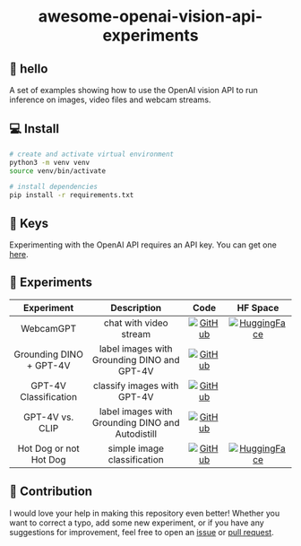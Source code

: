 <div align="center">
    <h1>awesome-openai-vision-api-experiments</h1>
</div>

## 👋 hello

A set of examples showing how to use the OpenAI vision API to run inference on images, 
video files and webcam streams.

## 💻 Install

```bash
# create and activate virtual environment
python3 -m venv venv
source venv/bin/activate

# install dependencies
pip install -r requirements.txt
```

## 🔑 Keys

Experimenting with the OpenAI API requires an API key. You can get one [here](https://platform.openai.com/api-keys).

## 🧪 Experiments

|       Experiment        |                   Description                    |                                                                                     Code                                                                                     |                                                                  HF Space                                                                  |
|:-----------------------:|:------------------------------------------------:|:----------------------------------------------------------------------------------------------------------------------------------------------------------------------------:|:------------------------------------------------------------------------------------------------------------------------------------------:|
|        WebcamGPT        |              chat with video stream              |        [![GitHub](https://badges.aleen42.com/src/github.svg)](https://github.com/roboflow/awesome-openai-vision-api-experiments/blob/main/experiments/webcam-gpt.py)         | [![HuggingFace](https://img.shields.io/badge/%F0%9F%A4%97%20Hugging%20Face-Spaces-blue)](https://huggingface.co/spaces/Roboflow/webcamGPT) |
| Grounding DINO + GPT-4V |   label images with Grounding DINO and GPT-4V    |      [![GitHub](https://badges.aleen42.com/src/github.svg)](https://github.com/roboflow/awesome-openai-vision-api-experiments/tree/main/experiments/dino-gpt4v/app.py)       |                                                                                                                                            |
|  GPT-4V Classification  |           classify images with GPT-4V            | [![GitHub](https://badges.aleen42.com/src/github.svg)](https://github.com/roboflow/awesome-openai-vision-api-experiments/tree/main/experiments/gpt4v-classification/app.py)  |                                                                                                                                            |
|     GPT-4V vs. CLIP     | label images with Grounding DINO and Autodistill |      [![GitHub](https://badges.aleen42.com/src/github.svg)](https://github.com/roboflow/awesome-openai-vision-api-experiments/tree/main/experiments/gpt4v-clip/app.py)       |                                                                                                                                            |
| Hot Dog or not Hot Dog  |           simple image classification            |    [![GitHub](https://badges.aleen42.com/src/github.svg)](https://github.com/roboflow/awesome-openai-vision-api-experiments/blob/main/experiments/hot-dog-not-hot-dog.py)    | [![HuggingFace](https://img.shields.io/badge/%F0%9F%A4%97%20Hugging%20Face-Spaces-blue)](https://huggingface.co/spaces/Roboflow/HotDogGPT) |

## 🦸 Contribution
I would love your help in making this repository even better! Whether you want to 
correct a typo, add some new experiment, or if you have any suggestions for improvement,
feel free to open an [issue](https://github.com/roboflow/awesome-openai-vision-api-experiments/issues) 
or [pull request](https://github.com/roboflow/awesome-openai-vision-api-experiments/pulls).